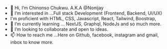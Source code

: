 - 👋 Hi, I’m Chinonso Chukwu. A.K.A @Nonijay
- 👀 I’m interested in ...Full stack Development (Frontend, Backend, UI/UX)
- I'm proficient with HTML, CSS, Javascript, React, Tailwind, Boostrap, 
- 🌱 I’m currently learning ... NextJS, Graphql, NodeJs and so much more.
- 💞️ I’m looking to collaborate and open to ideas.  
- 📫 How to reach me ...Here on Github, facebook, instagram and gmail, inbox to know more.

<!---
Nonijay/Nonijay is a ✨ special ✨ repository because its `README.md` (this file) appears on your GitHub profile.
You can click the Preview link to take a look at your changes.
--->
